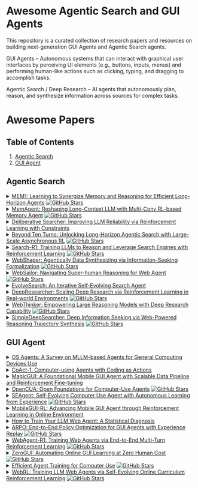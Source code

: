 # Awesome Agentic Search and GUI Agents

This repository is a curated collection of research papers and resources on building next-generation GUI Agents and Agentic Search agents.

GUI Agents – Autonomous systems that can interact with graphical user interfaces by perceiving UI elements (e.g., buttons, inputs, menus) and performing human-like actions such as clicking, typing, and dragging to accomplish tasks.

Agentic Search / Deep Research – AI agents that autonomously plan, reason, and synthesize information across sources for complex tasks.


# Awesome Papers

## Table of Contents
  
1. [Agentic Search](#agentic-search)  
2. [GUI Agent](#gui-agent)


## Agentic Search

<details> <summary> <a href="https://arxiv.org/html/2506.15841v1">MEM1: Learning to Synergize Memory and Reasoning for Efficient Long-Horizon Agents</a> <a href="https://github.com/MIT-MI/MEM1"><img src="https://img.shields.io/github/stars/MIT-MI/MEM1?style=social" alt="GitHub Stars"/></a> </summary>

- Date: Jun, 2025 
- Env: Wikipedia dump, Google Search API, WebShop browser env 
- RL: PPO
- Base Model: Qwen2.5-7B
- Benchmark: HotpotQA+NQ (Augmented); WebShop 
- reward: Rule-based for QA; environment reward for WebShop 

**TLDR**:  Modern language agents must operate over long-horizon, multi-turn interactions, where they retrieve external information, adapt to observations, and answer interdependent queries. Yet, most LLM systems rely on full-context prompting, appending all past turns regardless of their relevance. This leads to unbounded memory growth, increased computational costs, and degraded reasoning performance on out-of-distribution input lengths. We introduce MEM1, an end-to-end reinforcement learning framework that enables agents to operate with constant memory across long multi-turn tasks. At each turn, MEM1 updates a compact shared internal state that jointly supports memory consolidation and reasoning. This state integrates prior memory with new observations from the environment while strategically discarding irrelevant or redundant information. To support training in more realistic and compositional settings, we propose a simple yet effective and scalable approach to constructing multi-turn environments by composing existing datasets into arbitrarily complex task sequences. Experiments across three domains, including internal retrieval QA, open-domain web QA, and multi-turn web shopping, show that MEM1-7B improves performance by 3.5× while reducing memory usage by 3.7× compared to Qwen2.5-14B-Instruct on a 16-objective multi-hop QA task, and generalizes beyond the training horizon. Our results demonstrate the promise of reasoning-driven memory consolidation as a scalable alternative to existing solutions for training long-horizon interactive agents, where both efficiency and performance are optimized.
</details>

<details> <summary> <a href="https://arxiv.org/abs/2507.02259">MemAgent: Reshaping Long-Context LLM with Multi-Conv RL-based Memory Agent</a> <a href="https://github.com/BytedTsinghua-SIA/MemAgent"><img src="https://img.shields.io/github/stars/BytedTsinghua-SIA/MemAgent?style=social" alt="GitHub Stars"/></a> </summary>

- Date: Jul, 2025 
- Env: Long-context text reading & QA (RULER-HotpotQA, NIAH, VT); no external tools required 
- RL: DAPO 
- Base Model: Qwen2.5-7B-Instruct, Qwen2.5-14B-Instruct
- Benchmark: RULER (QA part), Needle-in-a-Haystack
- reward: Rule-based

**TLDR**: 
Despite improvements by length extrapolation, efficient attention and memory modules, handling infinitely long documents with linear complexity without performance degradation during extrapolation remains the ultimate challenge in long-text processing. We directly optimize for long-text tasks in an end-to-end fashion and introduce a novel agent workflow, MemAgent, which reads text in segments and updates the memory using an overwrite strategy. We extend the DAPO algorithm to facilitate training via independent-context multi-conversation generation. MemAgent has demonstrated superb long-context capabilities, being able to extrapolate from an 8K context trained on 32K text to a 3.5M QA task with performance loss < 5% and achieves 95%+ in 512K RULER test.
</details>

<details>
<summary> <a href="https://arxiv.org/abs/2507.16727v1">Deliberative Searcher: Improving LLM Reliability via Reinforcement Learning with Constraints</a> </summary>

- Date: Jul, 2025 
- Env: Wikipedia dump, Google Search API
- RL: GRPO
- Base Model: 7B and 72B checkpoint (Shanghai AI Lab)  
- Benchmark: Multi-hop QA, GAIA, xBench-DeepSearch;
- reward: Rule-based

**TLDR**: 
Improving the reliability of large language models (LLMs) is critical for deploying them in real-world scenarios. In this paper, we propose Deliberative Searcher, the first framework to integrate certainty calibration with retrieval-based search for open-domain question answering. The agent performs multi-step reflection and verification over Wikipedia data and is trained with a reinforcement learning algorithm that optimizes for accuracy under a soft reliability constraint. Empirical results show that proposed method improves alignment between model confidence and correctness, leading to more trustworthy outputs. This paper will be continuously updated.

</details>


<details>
<summary>
  <a href="https://arxiv.org/abs/2508.07976">Beyond Ten Turns: Unlocking Long-Horizon Agentic Search with Large-Scale Asynchronous RL</a>
  <a href="https://github.com/inclusionAI/ASearcher"><img src="https://img.shields.io/github/stars/inclusionAI/ASearcher?style=social" alt="GitHub Stars"/></a>
</summary>

- Date: Aug, 2025  
- Env: API, Browser  
- RL: GRPO  
- Base Model: Qwen2.5-7B, Qwen2.5-14B 
- Benchmark: Single-Hop QA, Multi-Hop QA, GAIA, xBench-DeepSearch, Frames
- reward: Model-based  

**TLDR**:  
Recent advancements in LLM-based agents have demonstrated remarkable capabilities in handling complex, knowledge-intensive tasks by integrating external tools. Among diverse choices of tools, search tools play a pivotal role in accessing vast external knowledge. However, open-source agents still fall short of achieving expert-level Search Intelligence, the ability to resolve ambiguous queries, generate precise searches, analyze results, and conduct thorough exploration. Existing approaches fall short in scalability, efficiency, and data quality. For example, small turn limits in existing online RL methods, e.g. <=10, restrict complex strategy learning. This paper introduces ASearcher, an open-source project for large-scale RL training of search agents. Our key contributions include: (1) Scalable fully asynchronous RL training that enables long-horizon search while maintaining high training efficiency. (2) A prompt-based LLM agent that autonomously synthesizes high-quality and challenging QAs, creating a large-scale QA dataset. Through RL training, our prompt-based QwQ-32B agent achieves substantial improvements, with 46.7% and 20.8% Avg@4 gains on xBench and GAIA, respectively. Notably, our agent exhibits extreme long-horizon search, with tool calls exceeding 40 turns and output tokens exceeding 150k during training time. With a simple agent design and no external LLMs, ASearcher-Web-QwQ achieves Avg@4 scores of 42.1 on xBench and 52.8 on GAIA, surpassing existing open-source 32B agents. We open-source our models, training data, and codes in this https URL. 

</details>


<details>
<summary>
  <a href="https://arxiv.org/abs/2503.09516">Search-R1: Training LLMs to Reason and Leverage Search Engines with Reinforcement Learning</a>
  <a href="https://github.com/PeterGriffinJin/Search-R1"><img src="https://img.shields.io/github/stars/PeterGriffinJin/Search-R1?style=social" alt="GitHub Stars"/></a>
</summary>

- Date: Aug, 2025  
- Env: API 
- RL: GRPO, PPO
- Base Model: Qwen-2.5-3B (Base/Instruct), Qwen-2.5-7B (Base/Instruct) 
- Benchmark: Single-Hop QA, Multi-Hop QA
- reward: Rule-based  

**TLDR**:  
Efficiently acquiring external knowledge and up-to-date information is essential for effective reasoning and text generation in large language models (LLMs). Prompting advanced LLMs with reasoning capabilities to use search engines during inference is often suboptimal, as the LLM might not fully possess the capability on how to interact optimally with the search engine. This paper introduces Search-R1, an extension of reinforcement learning (RL) for reasoning frameworks where the LLM learns to autonomously generate (multiple) search queries during step-by-step reasoning with real-time retrieval. Search-R1 optimizes LLM reasoning trajectories with multi-turn search interactions, leveraging retrieved token masking for stable RL training and a simple outcome-based reward function. Experiments on seven question-answering datasets show that Search-R1 improves performance by 41% (Qwen2.5-7B) and 20% (Qwen2.5-3B) over various RAG baselines under the same setting. This paper further provides empirical insights into RL optimization methods, LLM choices, and response length dynamics in retrieval-augmented reasoning. The code and model checkpoints are available at this https URL. 

</details>

<details>
<summary>
  <a href="https://arxiv.org/abs/2507.15061">WebShaper: Agentically Data Synthesizing via Information-Seeking Formalization</a>
  <a href="https://github.com/Alibaba-NLP/WebAgent"><img src="https://img.shields.io/github/stars/Alibaba-NLP/WebAgent?style=social" alt="GitHub Stars"/></a>
</summary>

- Date: Jul, 2025  
- Env: API 
- RL: GRPO with Cold Start
- Base Model: QwQ-32B, Qwen-2.5-32B, Qwen-2.5-72B.
- Benchmark: WebWalkerQA, GAIA
- reward: Rule-based

**TLDR**:  
The advent of Large Language Model (LLM)-powered agents has revolutionized artificial intelligence by enabling solutions to complex, open-ended tasks through web-based information-seeking (IS) capabilities. The scarcity of high-quality training data has limited the development of IS agents. Existing approaches typically adopt an information-driven paradigm that first collects web data and then generates questions based on the retrieval. However, this may lead to inconsistency between information structure and reasoning structure, question and answer. To mitigate, we propose a formalization-driven IS data synthesis framework WebShaper to construct a dataset. WebShaper systematically formalizes IS tasks through set theory. Central to the formalization is the concept of Knowledge Projections (KP), which enables precise control over reasoning structure by KP operation compositions. During synthesis, we begin by creating seed tasks, then use a multi-step expansion process. At each step, an agentic Expander expands the current formal question more complex with retrieval and validation tools based on our formalization. We train our model on the synthesized dataset. Experiment results demonstrate that WebShaper achieves state-of-the-art performance among open-sourced IS agents on GAIA and WebWalkerQA benchmarks.
</details>

<details>
<summary>
  <a href="https://arxiv.org/abs/2507.02592">WebSailor: Navigating Super-human Reasoning for Web Agent</a>
  <a href="https://github.com/Alibaba-NLP/WebAgent"><img src="https://img.shields.io/github/stars/Alibaba-NLP/WebAgent?style=social" alt="GitHub Stars"/></a>
</summary>

- Date: Jul, 2025  
- Env: API 
- RL: GRPO with Cold Start
- Base Model: Qwen-2.5-3B, Qwen-2.5-7B, Qwen-2.5-32B, Qwen-2.5-72B.
- Benchmark: BrowseComp, Xbench-DeepSearch, GAIA
- reward: Rule-based 

**TLDR**:  
Transcending human cognitive limitations represents a critical frontier in LLM training. Proprietary agentic systems like DeepResearch have demonstrated superhuman capabilities on extremely complex information-seeking benchmarks such as BrowseComp, a feat previously unattainable. We posit that their success hinges on a sophisticated reasoning pattern absent in open-source models: the ability to systematically reduce extreme uncertainty when navigating vast information landscapes. Based on this insight, we introduce WebSailor, a complete post-training methodology designed to instill this crucial capability. Our approach involves generating novel, high-uncertainty tasks through structured sampling and information obfuscation, RFT cold start, and an efficient agentic RL training algorithm, Duplicating Sampling Policy Optimization (DUPO). With this integrated pipeline, WebSailor significantly outperforms all opensource agents in complex information-seeking tasks, matching proprietary agents' performance and closing the capability gap.
</details>

<details>
<summary>
  <a href="https://arxiv.org/abs/2505.22501">EvolveSearch: An Iterative Self-Evolving Search Agent</a>
</summary>

- Date: May, 2025  
- Env: API 
- RL: Iterative self-evolution with SFT and GRPO
- Base Model: Qwen2.5-7B-Instruct
- Benchmark: Single-Hop QA, Multi-Hop QA
- reward: Rule-based 

**TLDR**:  
The rapid advancement of large language models (LLMs) has transformed the landscape of agentic information seeking capabilities through the integration of tools such as search engines and web browsers. However, current mainstream approaches for enabling LLM web search proficiency face significant challenges: supervised fine-tuning struggles with data production in open-search domains, while RL converges quickly, limiting their data utilization efficiency. To address these issues, we propose EvolveSearch, a novel iterative self-evolution framework that combines SFT and RL to enhance agentic web search capabilities without any external human-annotated reasoning data. Extensive experiments on seven multi-hop question-answering (MHQA) benchmarks demonstrate that EvolveSearch consistently improves performance across iterations, ultimately achieving an average improvement of 4.7\% over the current state-of-the-art across seven benchmarks, opening the door to self-evolution agentic capabilities in open web search domains.
</details>

<details>
<summary>
  <a href="https://arxiv.org/abs/2504.03160">DeepResearcher: Scaling Deep Research via Reinforcement Learning in Real-world Environments</a>
  <a href="https://github.com/GAIR-NLP/DeepResearcher"><img src="https://img.shields.io/github/stars/GAIR-NLP/DeepResearcher?style=social" alt="GitHub Stars"/></a>
</summary>

- Date: Apr, 2025  
- Env: API
- RL: GRPO
- Base Model: Qwen2.5-7B-Instruct
- Benchmark: Single-Hop QA, Multi-Hop QA
- reward: Rule-based 

**TLDR**:  
The rapid advancement of large language models (LLMs) has transformed the landscape of agentic information seeking capabilities through the integration of tools such as search engines and web browsers. However, current mainstream approaches for enabling LLM web search proficiency face significant challenges: supervised fine-tuning struggles with data production in open-search domains, while RL converges quickly, limiting their data utilization efficiency. To address these issues, we propose EvolveSearch, a novel iterative self-evolution framework that combines SFT and RL to enhance agentic web search capabilities without any external human-annotated reasoning data. Extensive experiments on seven multi-hop question-answering (MHQA) benchmarks demonstrate that EvolveSearch consistently improves performance across iterations, ultimately achieving an average improvement of 4.7\% over the current state-of-the-art across seven benchmarks, opening the door to self-evolution agentic capabilities in open web search domains.
</details>

<details> <summary> <a href="https://arxiv.org/abs/2504.21776">WebThinker: Empowering Large Reasoning Models with Deep Research Capability</a> <a href="https://github.com/RUC-NLPIR/WebThinker"><img src="https://img.shields.io/github/stars/RUC-NLPIR/WebThinker?style=social" alt="GitHub Stars"/></a> </summary>

- Date: Apr, 2025. 
- Env: Browser
- RL: Online DPO
- Base Model: QwQ-32B and DeepSeek-R1 distilled
- Benchmark: GPQA, GAIA, WebWalkerQA, HLE. 
- reward: Preferences built from reasoning correctness, tool usage, and final outputs.

**TLDR**: Large reasoning models (LRMs), such as OpenAI-o1 and DeepSeek-R1, demonstrate impressive long-horizon reasoning capabilities. However, their reliance on static internal knowledge limits their performance on complex, knowledge-intensive tasks and hinders their ability to produce comprehensive research reports requiring synthesis of diverse web information. To address this, we propose WebThinker, a deep research agent that empowers LRMs to autonomously search the web, navigate web pages, and draft research reports during the reasoning process. WebThinker integrates a Deep Web Explorer module, enabling LRMs to dynamically search, navigate, and extract information from the web when encountering knowledge gaps. It also employs an Autonomous Think-Search-and-Draft strategy, allowing the model to seamlessly interleave reasoning, information gathering, and report writing in real time. To further enhance research tool utilization, we introduce an RL-based training strategy via iterative online Direct Preference Optimization (DPO). Extensive experiments on complex reasoning benchmarks (GPQA, GAIA, WebWalkerQA, HLE) and scientific report generation tasks (Glaive) demonstrate that WebThinker significantly outperforms existing methods and strong proprietary systems. Our approach enhances LRM reliability and applicability in complex scenarios, paving the way for more capable and versatile deep research systems. 
</details>


<details> <summary> <a href="https://arxiv.org/abs/2505.16834">SimpleDeepSearcher: Deep Information Seeking via Web-Powered Reasoning Trajectory Synthesis</a> <a href="https://github.com/RUCAIBox/SimpleDeepSearcher"><img src="https://img.shields.io/github/stars/RUCAIBox/SimpleDeepSearcher?style=social" alt="GitHub Stars"/></a> </summary>

- Date: May, 2025  
- Env: Search API 
- SFT only on 871 samples 
- Base Model: Qwen-2.5-7B, Qwen-2.5-32B, DeepSeek-Distilled-Qwen-2.5-32B, QwQ-32B. 
- Benchmark: Multi-Hop QA, FRAMES, GAIA 

**TLDR**: Retrieval-augmented generation (RAG) systems have advanced large language models (LLMs) in complex deep search scenarios requiring multi-step reasoning and iterative information retrieval. However, existing approaches face critical limitations that lack high-quality training trajectories or suffer from the distributional mismatches in simulated environments and prohibitive computational costs for real-world deployment. This paper introduces SimpleDeepSearcher, a lightweight yet effective framework that bridges this gap through strategic data engineering rather than complex training paradigms. Our approach synthesizes high-quality training data by simulating realistic user interactions in live web search environments, coupled with a multi-criteria curation strategy that optimizes the diversity and quality of input and output side. Experiments on five benchmarks across diverse domains demonstrate that SFT on only 871 curated samples yields significant improvements over RL-based baselines. Our work establishes SFT as a viable pathway by systematically addressing the data-scarce bottleneck, offering practical insights for efficient deep search systems. 

</details>


## GUI Agent


<details>
<summary>
  <a href="https://arxiv.org/abs/2508.04482">OS Agents: A Survey on MLLM-based Agents for General Computing Devices Use</a>
</summary>

- Date: Aug, 2025  

**TLDR**:  
Vision-language models have demonstrated impressive capabilities as computer-use agents (CUAs) capable of automating diverse computer tasks. As their commercial potential grows, critical details of the most capable CUA systems remain closed. As these agents will increasingly mediate digital interactions and execute consequential decisions on our behalf, the research community needs access to open CUA frameworks to study their capabilities, limitations, and risks. To bridge this gap, we propose OpenCUA, a comprehensive open-source framework for scaling CUA data and foundation models. Our framework consists of: (1) an annotation infrastructure that seamlessly captures human computer-use demonstrations; (2) AgentNet, the first large-scale computer-use task dataset spanning 3 operating systems and 200+ applications and websites; (3) a scalable pipeline that transforms demonstrations into state-action pairs with reflective long Chain-of-Thought reasoning that sustain robust performance gains as data scales. Our end-to-end agent models demonstrate strong performance across CUA benchmarks. In particular, OpenCUA-32B achieves an average success rate of 34.8% on OSWorld-Verified, establishing a new state-of-the-art (SOTA) among open-source models and surpassing OpenAI CUA (GPT-4o). Further analysis confirms that our approach generalizes well across domains and benefits significantly from increased test-time computation. We release our annotation tool, datasets, code, and models to build open foundations for further CUA research. 

</details>

<details>
<summary>
  <a href="https://arxiv.org/abs/2508.03923">CoAct-1: Computer-using Agents with Coding as Actions</a>
</summary>

- Date: Aug, 2025  
- Env: Computer  
- Base Model: o3, o4-mini, computer-use-preview
- Benchmark: OSWorld

**TLDR**:  
Autonomous agents that operate computers via Graphical User Interfaces (GUIs) often struggle with efficiency and reliability on complex, long-horizon tasks. While augmenting these agents with planners can improve task decomposition, they remain constrained by the inherent limitations of performing all actions through GUI manipulation, leading to brittleness and inefficiency. In this work, we introduce a more robust and flexible paradigm: enabling agents to use coding as a enhanced action. We present CoAct-1, a novel multi-agent system that synergistically combines GUI-based control with direct programmatic execution. CoAct-1 features an Orchestrator that dynamically delegates subtasks to either a conventional GUI Operator or a specialized Programmer agent, which can write and execute Python or Bash scripts. This hybrid approach allows the agent to bypass inefficient GUI action sequences for tasks like file management and data processing, while still leveraging visual interaction when necessary. We evaluate our system on the challenging OSWorld benchmark, where CoAct-1 achieves a new state-of-the-art success rate of 60.76%, significantly outperforming prior methods. Furthermore, our approach dramatically improves efficiency, reducing the average number of steps required to complete a task to just 10.15, compared to 15 for leading GUI agents. Our results demonstrate that integrating coding as a core action provides a more powerful, efficient, and scalable path toward generalized computer automation.

</details>


<details>
<summary>
  <a href="https://arxiv.org/abs/2508.03700">MagicGUI: A Foundational Mobile GUI Agent with Scalable Data Pipeline and Reinforcement Fine-tuning</a>
</summary>

- Date: Aug, 2025  
- Env: Mobile 
- Base Model: Qwen‑VL  
- Benchmark: GUI-Odyssey, AndroidControl, Magic-RICH

**TLDR**:  
This paper presents MagicGUI, a foundational mobile GUI agent designed to address critical challenges in perception, grounding, and reasoning within real-world mobile GUI environments. The framework is underpinned by following six key components: (1) a comprehensive and accurate dataset, constructed via the scalable GUI Data Pipeline, which aggregates the largest and most diverse GUI-centric multimodal data to date from open-source repositories, automated crawling, and targeted manual annotation; (2) enhanced perception and grounding capabilities, facilitating fine-grained multimodal alignment for UI element referencing, grounding, and screen comprehension; (3) a comprehensive and unified action space, encompassing both fundamental UI operations and complex interactive intents to support human-agent interactions; (4) planning-oriented reasoning mechanisms that enable the model to decompose complex user instructions into sequential actions with explicit intermediate meta-paln reasoning; (5) an iterative two-stage training procedure, combining large-scale continue pre-training on 7.8M samples with reinforcement fine-tuning utilizing a spatially enhanced composite reward and dual filtering strategy; and (6) competitive performance on both the proprietary Magic-RICH benchmark and over a dozen public benchmarks, achieving superior performance across GUI perception and agent tasks, while demonstrating robust generalization and real-world deployment potential in practical mobile GUI scenarios, as detailed in Figure 1.

</details>


</details>


<details>
<summary>
  <a href="https://arxiv.org/abs/2508.09123">OpenCUA: Open Foundations for Computer-Use Agents</a>
  <a href="https://github.com/xlang-ai/OpenCUA"><img src="https://img.shields.io/github/stars/xlang-ai/OpenCUA?style=social" alt="GitHub Stars"/></a>
</summary>

- Date: Aug, 2025  
- Env: Computer  
- Base Model: Qwen2.5-VL-7B-Instruction  
- Benchmark: OSWorld-Verified, WindowsAgentArena  

**TLDR**:  
Vision-language models have demonstrated impressive capabilities as computer-use agents (CUAs) capable of automating diverse computer tasks. As their commercial potential grows, critical details of the most capable CUA systems remain closed. As these agents will increasingly mediate digital interactions and execute consequential decisions on our behalf, the research community needs access to open CUA frameworks to study their capabilities, limitations, and risks. To bridge this gap, we propose OpenCUA, a comprehensive open-source framework for scaling CUA data and foundation models. Our framework consists of: (1) an annotation infrastructure that seamlessly captures human computer-use demonstrations; (2) AgentNet, the first large-scale computer-use task dataset spanning 3 operating systems and 200+ applications and websites; (3) a scalable pipeline that transforms demonstrations into state-action pairs with reflective long Chain-of-Thought reasoning that sustain robust performance gains as data scales. Our end-to-end agent models demonstrate strong performance across CUA benchmarks. In particular, OpenCUA-32B achieves an average success rate of 34.8% on OSWorld-Verified, establishing a new state-of-the-art (SOTA) among open-source models and surpassing OpenAI CUA (GPT-4o). Further analysis confirms that our approach generalizes well across domains and benefits significantly from increased test-time computation. We release our annotation tool, datasets, code, and models to build open foundations for further CUA research. 

</details>


<details>
<summary>
  <a href="https://www.arxiv.org/abs/2508.04700">SEAgent: Self-Evolving Computer Use Agent with Autonomous Learning from Experience</a>
  <a href="https://github.com/SunzeY/SEAgent"><img src="https://img.shields.io/github/stars/SunzeY/SEAgent?style=social" alt="GitHub Stars"/></a>
</summary>

- Date: Aug, 2025  
- Env: Computer  
- RL: GRPO  
- Base Model: UI-TARS-7B-DPO  
- Benchmark: OSWorld  
- reward: Model-based  

**TLDR**:  
Repurposing large vision-language models (LVLMs) as computer use agents (CUAs) has led to substantial breakthroughs, primarily driven by human-labeled data. However, these models often struggle with novel and specialized software, particularly in scenarios lacking human annotations. To address this challenge, we propose SEAgent, an agentic self-evolving framework enabling CUAs to autonomously evolve through interactions with unfamiliar software. Specifically, SEAgent empowers computer-use agents to autonomously master novel software environments via experiential learning, where agents explore new software, learn through iterative trial-and-error, and progressively tackle auto-generated tasks organized from simple to complex. To achieve this goal, we design a World State Model for step-wise trajectory assessment, along with a Curriculum Generator that generates increasingly diverse and challenging tasks. The agent's policy is updated through experiential learning, comprised of adversarial imitation of failure actions and Group Relative Policy Optimization (GRPO) on successful ones. Furthermore, we introduce a specialist-to-generalist training strategy that integrates individual experiential insights from specialist agents, facilitating the development of a stronger generalist CUA capable of continuous autonomous evolution. This unified agent ultimately achieves performance surpassing ensembles of individual specialist agents on their specialized software. We validate the effectiveness of SEAgent across five novel software environments within OS-World. Our approach achieves a significant improvement of 23.2% in success rate, from 11.3% to 34.5%, over a competitive open-source CUA, i.e., UI-TARS.  

</details>


<details>
<summary>
  <a href="https://arxiv.org/abs/2507.05720">MobileGUI-RL: Advancing Mobile GUI Agent through Reinforcement Learning in Online Environment</a>
</summary>

- Date: Jul, 2025  
- Env: Android  
- Method: GRPO  
- Base Model: Qwen2.5-VL-7B-Instruct, Qwen2.5-VL-32B-Instruct  
- Benchmark: AndroidWorld, Android-in-theWild  
- Paradigm: Rule-based  

**TLDR**:  
Recently, there has been a surge of vision-based GUI agents designed to automate everyday mobile and web tasks. These agents interpret raw GUI screenshots and autonomously decide where to click, scroll, or type, which bypasses handcrafted rules and app-specific APIs. However, most existing methods trained GUI agent in the offline environment using pre-collected trajectories. This approach limits scalability, causes overfitting to specific UI templates, and leads to brittle policies when faced with unseen environment. We present MobileGUI-RL, a scalable framework that trains GUI agent in online environment. MobileGUI-RL contains two key components. It (i) synthesizes a curriculum of learnable tasks through self-exploration and filtering, and (ii) adapts GRPO to GUI navigation with trajectory-aware advantages and composite rewards that balance task success and execution efficiency. Experiments on three online mobile-agent benchmarks show consistent gains, validating the effectiveness of our approach.  

</details>


<details>
<summary>
  <a href="https://arxiv.org/abs/2507.04103">How to Train Your LLM Web Agent: A Statistical Diagnosis</a>
</summary>

- Date: Jul, 2025  
- Env: Web  
- RL: GRPO  
- Base Model: Llama-3.1-8B  
- Benchmark: WorkArena, MiniWoB++  
- Reward: Rule-based  

**TLDR**:  
LLM-based web agents have recently made significant progress, but much of it has occurred in closed-source systems, widening the gap with open-source alternatives. Progress has been held back by two key challenges: first, a narrow focus on single-step tasks that overlooks the complexity of multi-step web interactions; and second, the high compute costs required to post-train LLM-based web agents. To address this, we present the first statistically grounded study on compute allocation for LLM web-agent post-training. Our approach uses a two-stage pipeline, training a Llama 3.1 8B student to imitate a Llama 3.3 70B teacher via supervised fine-tuning (SFT), followed by on-policy reinforcement learning. We find this process highly sensitive to hyperparameter choices, making exhaustive sweeps impractical. To spare others from expensive trial-and-error, we sample 1,370 configurations and use bootstrapping to estimate effective hyperparameters. Our results show that combining SFT with on-policy RL consistently outperforms either approach alone on both WorkArena and MiniWob++. Further, this strategy requires only 55% of the compute to match the peak performance of pure SFT on MiniWob++, effectively pushing the compute-performance Pareto frontier, and is the only strategy that can close the gap with closed-source models. 

</details>


<details>
<summary>
  <a href="https://arxiv.org/abs/2505.16282">ARPO: End-to-End Policy Optimization for GUI Agents with Experience Replay</a>
  <a href="https://github.com/dvlab-research/ARPO"><img src="https://img.shields.io/github/stars/dvlab-research/ARPO?style=social" alt="GitHub Stars"/></a>
</summary>

- Date: May, 2025  
- Env: Computer  
- RL: ARPO  
- Base Model: UI-TARS-1.5-7B  
- Benchmark: OSWorld  
- Reward: Rule-based  

**TLDR**:  
Training large language models (LLMs) as interactive agents for controlling graphical user interfaces (GUIs) presents a unique challenge to optimize long-horizon action sequences with multimodal feedback from complex environments. While recent works have advanced multi-turn reinforcement learning (RL) for reasoning and tool-using capabilities in LLMs, their application to GUI-based agents remains relatively underexplored due to the difficulty of sparse rewards, delayed feedback, and high rollout costs. In this paper, we investigate end-to-end policy optimization for vision-language-based GUI agents with the aim of improving performance on complex, long-horizon computer tasks. We propose Agentic Replay Policy Optimization (ARPO), an end-to-end RL approach that augments Group Relative Policy Optimization (GRPO) with a replay buffer to reuse the successful experience across training iterations. To further stabilize the training process, we propose a task selection strategy that filters tasks based on baseline agent performance, allowing the agent to focus on learning from informative interactions. Additionally, we compare ARPO with offline preference optimization approaches, highlighting the advantages of policy-based methods in GUI environments. Experiments on the OSWorld benchmark demonstrate that ARPO achieves competitive results, establishing a new performance baseline for LLM-based GUI agents trained via reinforcement learning. Our findings underscore the effectiveness of reinforcement learning for training multi-turn, vision-language GUI agents capable of managing complex real-world UI interactions.

</details>


<details>
<summary>
  <a href="https://arxiv.org/abs/2505.16421">WebAgent-R1: Training Web Agents via End-to-End Multi-Turn Reinforcement Learning</a>
  <a href="https://github.com/weizhepei/WebAgent-R1"><img src="https://img.shields.io/github/stars/weizhepei/WebAgent-R1?style=social" alt="GitHub Stars"/></a>
</summary>

- Date: May, 2025  
- Env: Web  
- RL: GRPO  
- Base Model: Qwen-2.5-3B, Llama-3.1-8B  
- Benchmark: WebArena-Lite  
- Reward: Rule-based  

**TLDR**:  
While reinforcement learning (RL) has demonstrated remarkable success in enhancing large language models (LLMs), it has primarily focused on single-turn tasks such as solving math problems. Training effective web agents for multi-turn interactions remains challenging due to the complexity of long-horizon decision-making across dynamic web interfaces. In this work, we present WebAgent-R1, a simple yet effective end-to-end multi-turn RL framework for training web agents. It learns directly from online interactions with web environments by asynchronously generating diverse trajectories, entirely guided by binary rewards depending on task success. Experiments on the WebArena-Lite benchmark demonstrate the effectiveness of WebAgent-R1, boosting the task success rate of Qwen-2.5-3B from 6.1% to 33.9% and Llama-3.1-8B from 8.5% to 44.8%, significantly outperforming existing state-of-the-art methods and strong proprietary models such as OpenAI o3. In-depth analyses reveal the effectiveness of the thinking-based prompting strategy and test-time scaling through increased interactions for web tasks. We further investigate different RL initialization policies by introducing two variants, namely WebAgent-R1-Zero and WebAgent-R1-CoT, which highlight the importance of the warm-up training stage (i.e., behavior cloning) and provide insights on incorporating long chain-of-thought (CoT) reasoning in web agents. 

</details>


<details>
<summary>
  <a href="https://arxiv.org/abs/2505.23762">ZeroGUI: Automating Online GUI Learning at Zero Human Cost</a>
  <a href="https://github.com/OpenGVLab/ZeroGUI"><img src="https://img.shields.io/github/stars/OpenGVLab/ZeroGUI?style=social" alt="GitHub Stars"/></a>
</summary>

- Date: May, 2025  
- Env: Computer, Android  
- RL: GRPO  
- Base Model: UI-TARS-7B-DPO, Aguvi  
- Benchmark: OSWorld, AndroidLab  
- Reward: Model-based  

**TLDR**:  
The rapid advancement of large Vision-Language Models (VLMs) has propelled the development of pure-vision-based GUI Agents, capable of perceiving and operating Graphical User Interfaces (GUI) to autonomously fulfill user instructions. However, existing approaches usually adopt an offline learning framework, which faces two core limitations: (1) heavy reliance on high-quality manual annotations for element grounding and action supervision, and (2) limited adaptability to dynamic and interactive environments. To address these limitations, we propose ZeroGUI, a scalable, online learning framework for automating GUI Agent training at Zero human cost. Specifically, ZeroGUI integrates (i) VLM-based automatic task generation to produce diverse training goals from the current environment state, (ii) VLM-based automatic reward estimation to assess task success without hand-crafted evaluation functions, and (iii) two-stage online reinforcement learning to continuously interact with and learn from GUI environments. Experiments on two advanced GUI Agents (UI-TARS and Aguvis) demonstrate that ZeroGUI significantly boosts performance across OSWorld and AndroidLab environments.

</details>


<details>
<summary>
  <a href="https://arxiv.org/abs/2505.13909">Efficient Agent Training for Computer Use</a>
  <a href="https://github.com/GAIR-NLP/PC-Agent-E"><img src="https://img.shields.io/github/stars/GAIR-NLP/PC-Agent-E?style=social" alt="GitHub Stars"/></a>
</summary>

- Date: May, 2025  
- Env: Computer (Windows)  
- Base Model: Qwen2.5-VL-72B-Instruct  
- Benchmark: WindowsAgentArena-V2  

**TLDR**:  
Scaling up high-quality trajectory data has long been a critical bottleneck for developing human-like computer use agents. We introduce PC Agent-E, an efficient agent training framework that significantly reduces reliance on large-scale human demonstrations. Starting with just 312 human-annotated computer use trajectories, we further improved data quality by synthesizing diverse action decisions with Claude 3.7 Sonnet. Trained on these enriched trajectories, our PC Agent-E model achieved a remarkable 141% relative improvement, surpassing the strong Claude 3.7 Sonnet with extended thinking on WindowsAgentArena-V2, an improved benchmark we also released. Furthermore, PC Agent-E demonstrates strong generalizability to different operating systems on OSWorld. Our findings suggest that strong computer use capabilities can be stimulated from a small amount of high-quality trajectory data.

</details>


<details>
<summary>
  <a href="https://arxiv.org/abs/2411.02337">WebRL: Training LLM Web Agents via Self-Evolving Online Curriculum Reinforcement Learning</a>
  <a href="https://github.com/THUDM/WebRL"><img src="https://img.shields.io/github/stars/THUDM/WebRL?style=social" alt="GitHub Stars"/></a>
</summary>

- Date: Nov, 2024  
- Env: Web  
- RL: Curriculum-RL  
- Base Model: Llama-3.1-8B, GLM-4-9B  
- Benchmark: WebArena-Lite  
- Reward: Rule-based  

**TLDR**:  
Large language models (LLMs) have shown remarkable potential as autonomous agents, particularly in web-based tasks. However, existing LLM web agents heavily rely on expensive proprietary LLM APIs, while open LLMs lack the necessary decision-making capabilities. This paper introduces WebRL, a self-evolving online curriculum reinforcement learning framework designed to train high-performance web agents using open LLMs. WebRL addresses three key challenges in building LLM web agents, including the scarcity of training tasks, sparse feedback signals, and policy distribution drift in online learning. Specifically, WebRL incorporates 1) a self-evolving curriculum that generates new tasks from unsuccessful attempts, 2) a robust outcome-supervised reward model (ORM), and 3) adaptive reinforcement learning strategies to ensure consistent improvements. We apply WebRL to transform open Llama-3.1 and GLM-4 models into proficient web agents. On WebArena-Lite, WebRL improves the success rate of Llama-3.1-8B from 4.8% to 42.4%, and from 6.1% to 43% for GLM-4-9B. These open models significantly surpass the performance of GPT-4-Turbo (17.6%) and GPT-4o (13.9%) and outperform previous state-of-the-art web agents trained on open LLMs (AutoWebGLM, 18.2%). Our findings demonstrate WebRL's effectiveness in bridging the gap between open and proprietary LLM-based web agents, paving the way for more accessible and powerful autonomous web interaction systems.

</details>


